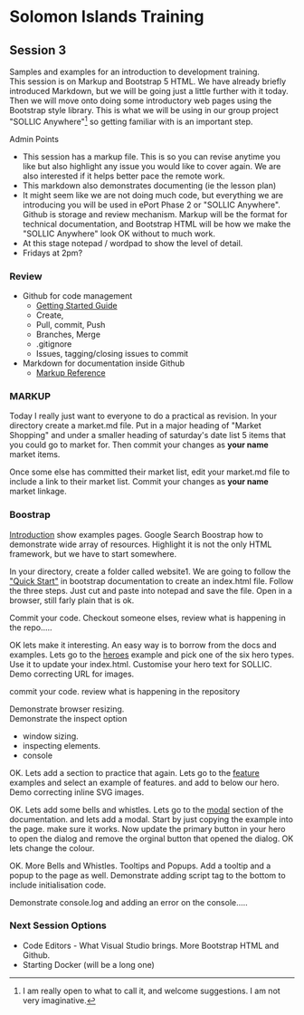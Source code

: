 # Solomon Islands Training

## Session 3
Samples and examples for an introduction to development training.  
This session is on Markup and Bootstrap 5 HTML.  We have already briefly introduced Markdown, but we will be going just a little further with it today.  Then we will move onto doing some introductory web pages using the Bootstrap style library.   This is what we will be using in our group project "SOLLIC Anywhere"[^1] so getting familiar with is an important step.  

Admin Points
- This session has a markup file.   This is so you can revise anytime you like but also highlight any issue you would like to cover again. We are also interested if it helps better pace the remote work.
- This markdown also demonstrates documenting (ie the lesson plan)
- It might seem like we are not doing much code, but everything we are introducing you will be used in ePort Phase 2 or "SOLLIC Anywhere".  Github is storage and review mechanism.  Markup will be the format for technical documentation, and Bootstrap HTML will be how we make the "SOLLIC Anywhere" look OK without to much work. 
- At this stage notepad / wordpad to show the level of detail. 
- Fridays at 2pm?


### Review
- Github for code management
  - [Getting Started Guide](https://docs.github.com/en/get-started) 
  - Create, 
  - Pull, commit, Push
  - Branches, Merge
  - .gitignore
  - Issues, tagging/closing issues to commit
- Markdown for documentation inside Github 
  - [Markup Reference](https://docs.github.com/en/get-started/writing-on-github/getting-started-with-writing-and-formatting-on-github/basic-writing-and-formatting-syntax)


### MARKUP

Today I really just want to everyone to do a practical as revision.   In your directory create a market.md file.  Put in a major heading of "Market Shopping" and under a smaller heading of saturday's date list 5 items that you could go to market for.   Then commit your changes as <strong>your name</strong> market items.  

Once some else has committed their market list, edit your market.md file to include a link to their market list.  Commit your changes as <strong>your name</strong> market linkage.

### Boostrap

[Introduction](https://getbootstrap.com/) show examples pages.  Google Search  Boostrap how to demonstrate wide array of resources.   Highlight it is not the only HTML framework, but we have to start somewhere. 

In your directory, create a folder called website1. 
We are going to follow the ["Quick Start"](https://getbootstrap.com/docs/5.2/getting-started/introduction/#quick-start) in bootstrap documentation to create an index.html file.  Follow the three steps.  Just cut and paste into notepad and save the file.  Open in a browser, still farly plain that is ok.

Commit your code.  Checkout someone elses, review what is happening in the repo.....

OK lets make it interesting.   An easy way is to borrow from the docs and examples.   Lets go to the [heroes](https://getbootstrap.com/docs/5.2/examples/heroes/) example and pick one of the six hero types.  Use it to update your index.html.   Customise your hero text for SOLLIC.  Demo correcting URL for images.

commit your code.  review what is happening in the repository

Demonstrate browser resizing.  
Demonstrate the inspect option 
- window sizing.
- inspecting elements.
- console


OK. Lets add a section to practice that again.   Lets go to the [feature](https://getbootstrap.com/docs/5.2/examples/features/) examples and select an example of features.   and add to below our hero.  Demo correcting inline SVG images.

OK. Lets add some bells and whistles. Lets go to the [modal](https://getbootstrap.com/docs/5.2/components/modal/) section of the documentation.   and lets add a modal.   Start by just copying the example into the page.  make sure it works.   Now update the primary button in your hero to open the dialog and remove the orginal button that opened the dialog.  OK lets change the colour.

OK. More Bells and Whistles.  Tooltips and Popups.   Add a tooltip and a popup to the page as well.  Demonstrate adding script tag to the bottom to include initialisation code.

Demonstrate console.log and adding an error on the console.....   

### Next Session Options
- Code Editors - What Visual Studio brings.   More Bootstrap HTML and Github.
- Starting Docker (will be a long one)



[^1]: I am really open to what to call it, and welcome suggestions.  I am not very imaginative.
